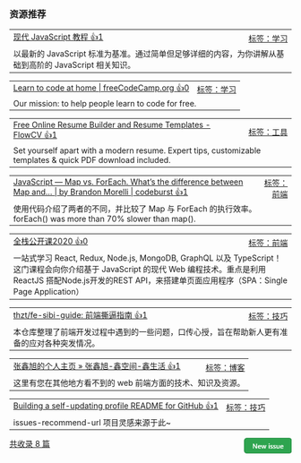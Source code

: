 ### 资源推荐

<table><tr>
<td>
<a href="https://zh.javascript.info/">现代 JavaScript 教程 👍1</a>
</td>
<td align="right">
<a href="https://github.com/vhxubo/issues-recommend-url/labels/%E5%AD%A6%E4%B9%A0">标签：学习</a>
</td>
</tr><tr>
<td colspan="2">
以最新的 JavaScript 标准为基准。通过简单但足够详细的内容，为你讲解从基础到高阶的 JavaScript 相关知识。
</td>
</tr></table>
<table><tr>
<td>
<a href="https://www.freecodecamp.org/">Learn to code at home | freeCodeCamp.org 👍0</a>
</td>
<td align="right">
<a href="https://github.com/vhxubo/issues-recommend-url/labels/%E5%AD%A6%E4%B9%A0">标签：学习</a>
</td>
</tr><tr>
<td colspan="2">
Our mission: to help people learn to code for free. 
</td>
</tr></table>
<table><tr>
<td>
<a href="https://flowcv.io/">Free Online Resume Builder and Resume Templates - FlowCV 👍1</a>
</td>
<td align="right">
<a href="https://github.com/vhxubo/issues-recommend-url/labels/%E5%B7%A5%E5%85%B7">标签：工具</a>
</td>
</tr><tr>
<td colspan="2">
Set yourself apart with a modern resume. Expert tips, customizable templates & quick PDF download included.
</td>
</tr></table>
<table><tr>
<td>
<a href="https://codeburst.io/javascript-map-vs-foreach-f38111822c0f">JavaScript — Map vs. ForEach. What’s the difference between Map and… | by Brandon Morelli | codeburst 👍1</a>
</td>
<td align="right">
<a href="https://github.com/vhxubo/issues-recommend-url/labels/%E5%89%8D%E7%AB%AF">标签：前端</a>
</td>
</tr><tr>
<td colspan="2">
使用代码介绍了两者的不同，并比较了 Map 与 ForEach 的执行效率。forEach() was more than 70% slower than map().
</td>
</tr></table>
<table><tr>
<td>
<a href="https://fullstackopen.com/zh/">全栈公开课2020 👍0</a>
</td>
<td align="right">
<a href="https://github.com/vhxubo/issues-recommend-url/labels/%E5%89%8D%E7%AB%AF">标签：前端</a>
</td>
</tr><tr>
<td colspan="2">
一站式学习 React, Redux, Node.js, MongoDB, GraphQL 以及 TypeScript！这门课程会向你介绍基于 JavaScript 的现代 Web 编程技术。重点是利用 ReactJS 搭配Node.js开发的REST API，来搭建单页面应用程序（SPA：Single Page Application）
</td>
</tr></table>
<table><tr>
<td>
<a href="https://github.com/thzt/fe-sibi-guide">thzt/fe-sibi-guide: 前端撕逼指南 👍1</a>
</td>
<td align="right">
<a href="https://github.com/vhxubo/issues-recommend-url/labels/%E6%8A%80%E5%B7%A7">标签：技巧</a>
</td>
</tr><tr>
<td colspan="2">
本仓库整理了前端开发过程中遇到的一些问题，口传心授，旨在帮助新人更有准备的应对各种突发情况。
</td>
</tr></table>
<table><tr>
<td>
<a href="https://www.zhangxinxu.com/">张鑫旭的个人主页 » 张鑫旭-鑫空间-鑫生活 👍1</a>
</td>
<td align="right">
<a href="https://github.com/vhxubo/issues-recommend-url/labels/%E5%8D%9A%E5%AE%A2">标签：博客</a>
</td>
</tr><tr>
<td colspan="2">
这里有您在其他地方看不到的 web 前端方面的技术、知识及资源。
</td>
</tr></table>
<table><tr>
<td>
<a href="https://simonwillison.net/2020/Jul/10/self-updating-profile-readme/">Building a self-updating profile README for GitHub 👍1</a>
</td>
<td align="right">
<a href="https://github.com/vhxubo/issues-recommend-url/labels/%E6%8A%80%E5%B7%A7">标签：技巧</a>
</td>
</tr><tr>
<td colspan="2">
issues-recommend-url 项目灵感来源于此~
</td>
</tr></table>

<a href="https://github.com/vhxubo/issues-recommend-url/issues/new"><img src=".github/workflows/new_issue.png" align="right" height="28" alt="New issue"></a> 
<a href="https://github.com/vhxubo/issues-recommend-url/issues">共收录 8 篇</a>
